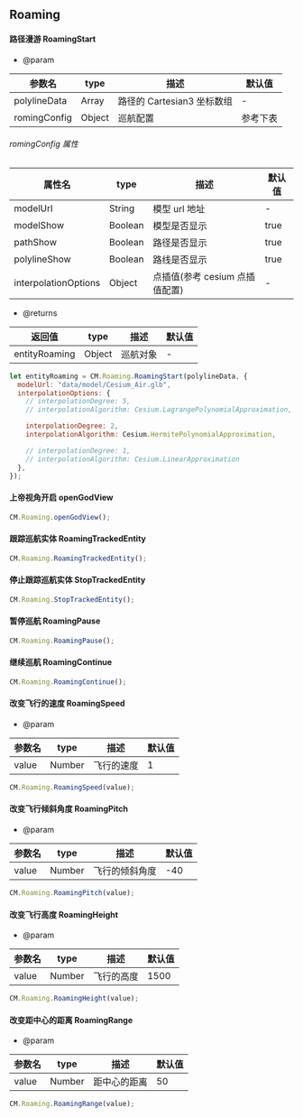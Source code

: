 <!--
 * @Author:
 * @Date: 2023-11-28 14:19:23
 * @LastEditTime: 2025-01-07 13:20:19
 * @LastEditors: caorui 778943319@qq.com
 * @Description:
-->

## Roaming

#### 路径漫游 RoamingStart

- @param

| 参数名       | type   | 描述                       | 默认值   |
| ------------ | ------ | -------------------------- | -------- |
| polylineData | Array  | 路径的 Cartesian3 坐标数组 | -        |
| romingConfig | Object | 巡航配置                   | 参考下表 |

###### romingConfig 属性

| 属性名               | type    | 描述                           | 默认值 |
| -------------------- | ------- | ------------------------------ | ------ |
| modelUrl             | String  | 模型 url 地址                  | -      |
| modelShow            | Boolean | 模型是否显示                   | true   |
| pathShow             | Boolean | 路径是否显示                   | true   |
| polylineShow         | Boolean | 路线是否显示                   | true   |
| interpolationOptions | Object  | 点插值(参考 cesium 点插值配置) | -      |

- @returns

| 返回值        | type   | 描述     | 默认值 |
| ------------- | ------ | -------- | ------ |
| entityRoaming | Object | 巡航对象 | -      |

```js
let entityRoaming = CM.Roaming.RoamingStart(polylineData, {
  modelUrl: "data/model/Cesium_Air.glb",
  interpolationOptions: {
    // interpolationDegree: 5,
    // interpolationAlgorithm: Cesium.LagrangePolynomialApproximation,

    interpolationDegree: 2,
    interpolationAlgorithm: Cesium.HermitePolynomialApproximation,

    // interpolationDegree: 1,
    // interpolationAlgorithm: Cesium.LinearApproximation
  },
});
```

#### 上帝视角开启 openGodView

```js
CM.Roaming.openGodView();
```

#### 跟踪巡航实体 RoamingTrackedEntity

```js
CM.Roaming.RoamingTrackedEntity();
```

#### 停止跟踪巡航实体 StopTrackedEntity

```js
CM.Roaming.StopTrackedEntity();
```

#### 暂停巡航 RoamingPause

```js
CM.Roaming.RoamingPause();
```

#### 继续巡航 RoamingContinue

```js
CM.Roaming.RoamingContinue();
```

#### 改变飞行的速度 RoamingSpeed

- @param

| 参数名 | type   | 描述       | 默认值 |
| ------ | ------ | ---------- | ------ |
| value  | Number | 飞行的速度 | 1      |

```js
CM.Roaming.RoamingSpeed(value);
```

#### 改变飞行倾斜角度 RoamingPitch

- @param

| 参数名 | type   | 描述           | 默认值 |
| ------ | ------ | -------------- | ------ |
| value  | Number | 飞行的倾斜角度 | -40    |

```js
CM.Roaming.RoamingPitch(value);
```

#### 改变飞行高度 RoamingHeight

- @param

| 参数名 | type   | 描述       | 默认值 |
| ------ | ------ | ---------- | ------ |
| value  | Number | 飞行的高度 | 1500   |

```js
CM.Roaming.RoamingHeight(value);
```

#### 改变距中心的距离 RoamingRange

- @param

| 参数名 | type   | 描述         | 默认值 |
| ------ | ------ | ------------ | ------ |
| value  | Number | 距中心的距离 | 50     |

```js
CM.Roaming.RoamingRange(value);
```
